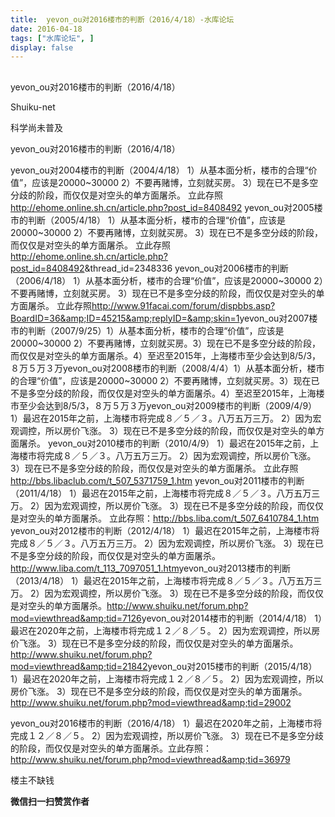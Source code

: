 ```yaml
---
title:  yevon_ou对2016楼市的判断（2016/4/18）-水库论坛
date: 2016-04-18
tags: ["水库论坛", ]
display: false
---
```



## 



yevon_ou对2016楼市的判断（2016/4/18）




Shuiku-net




科学尚未普及


yevon_ou对2016楼市的判断（2016/4/18）



yevon_ou对2004楼市的判断（2004/4/18） 1）从基本面分析，楼市的合理“价值”，应该是20000~30000 2）不要再赌博，立刻就买房。 3）现在已不是多空分歧的阶段，而仅仅是对空头的单方面屠杀。 立此存照<a target="_blank">http://ehome.online.sh.cn/article.php?post_id=8408492</a> yevon_ou对2005楼市的判断（2005/4/18） 1）从基本面分析，楼市的合理“价值”，应该是20000~30000 2）不要再赌博，立刻就买房。 3）现在已不是多空分歧的阶段，而仅仅是对空头的单方面屠杀。 立此存照<a target="_blank">http://ehome.online.sh.cn/article.php?post_id=8408492</a>&amp;thread_id=2348336 yevon_ou对2006楼市的判断（2006/4/18） 1）从基本面分析，楼市的合理“价值”，应该是20000~30000 2）不要再赌博，立刻就买房。 3）现在已不是多空分歧的阶段，而仅仅是对空头的单方面屠杀。 立此存照<a target="_blank">http://www.91facai.com/forum/dispbbs.asp?BoardID=36&amp;ID=45215&amp;replyID=&amp;skin=1</a>yevon_ou对2007楼市的判断（2007/9/25）1）从基本面分析，楼市的合理“价值”，应该是20000~30000 2）不要再赌博，立刻就买房。3）现在已不是多空分歧的阶段，而仅仅是对空头的单方面屠杀。4）至迟至2015年，上海楼市至少会达到8/5/3，８万５万３万yevon_ou对2008楼市的判断（2008/4/4）1）从基本面分析，楼市的合理“价值”，应该是20000~30000 2）不要再赌博，立刻就买房。3）现在已不是多空分歧的阶段，而仅仅是对空头的单方面屠杀。4）至迟至2015年，上海楼市至少会达到8/5/3，８万５万３万yevon_ou对2009楼市的判断（2009/4/9） 1）最迟在2015年之前，上海楼市将完成８／５／３。八万五万三万。 2）因为宏观调控，所以房价飞涨。 3）现在已不是多空分歧的阶段，而仅仅是对空头的单方面屠杀。 yevon_ou对2010楼市的判断（2010/4/9） 1）最迟在2015年之前，上海楼市将完成８／５／３。八万五万三万。 2）因为宏观调控，所以房价飞涨。 3）现在已不是多空分歧的阶段，而仅仅是对空头的单方面屠杀。 立此存照<a target="_blank">http://bbs.libaclub.com/t_507_5371759_1.htm</a> yevon_ou对2011楼市的判断（2011/4/18） 1）最迟在2015年之前，上海楼市将完成８／５／３。八万五万三万。 2）因为宏观调控，所以房价飞涨。 3）现在已不是多空分歧的阶段，而仅仅是对空头的单方面屠杀。 立此存照：<a target="_blank">http://bbs.liba.com/t_507_6410784_1.htm</a> yevon_ou对2012楼市的判断（2012/4/18） 1）最迟在2015年之前，上海楼市将完成８／５／３。八万五万三万。 2）因为宏观调控，所以房价飞涨。 3）现在已不是多空分歧的阶段，而仅仅是对空头的单方面屠杀。<a target="_blank">http://www.liba.com/t_113_7097051_1.htm</a>yevon_ou对2013楼市的判断（2013/4/18） 1）最迟在2015年之前，上海楼市将完成８／５／３。八万五万三万。 2）因为宏观调控，所以房价飞涨。 3）现在已不是多空分歧的阶段，而仅仅是对空头的单方面屠杀。<a target="_blank">http://www.shuiku.net/forum.php?mod=viewthread&amp;tid=7126</a>yevon_ou对2014楼市的判断（2014/4/18） 1）最迟在2020年之前，上海楼市将完成１２／８／５。 2）因为宏观调控，所以房价飞涨。 3）现在已不是多空分歧的阶段，而仅仅是对空头的单方面屠杀。<a target="_blank">http://www.shuiku.net/forum.php?mod=viewthread&amp;tid=21842</a>yevon_ou对2015楼市的判断（2015/4/18） 1）最迟在2020年之前，上海楼市将完成１２／８／５。 2）因为宏观调控，所以房价飞涨。 3）现在已不是多空分歧的阶段，而仅仅是对空头的单方面屠杀。<a target="_blank">http://www.shuiku.net/forum.php?mod=viewthread&amp;tid=29002</a>





yevon_ou对2016楼市的判断（2016/4/18）&nbsp;1）最迟在2020年之前，上海楼市将完成１２／８／５。&nbsp;2）因为宏观调控，所以房价飞涨。&nbsp;3）现在已不是多空分歧的阶段，而仅仅是对空头的单方面屠杀。立此存照：http://www.shuiku.net/forum.php?mod=viewthread&amp;tid=36979





楼主不缺钱


**微信扫一扫赞赏作者**